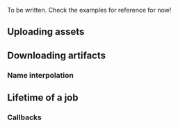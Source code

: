 To be written. Check the examples for reference for now!

## Uploading assets

## Downloading artifacts

### Name interpolation

## Lifetime of a job

### Callbacks
